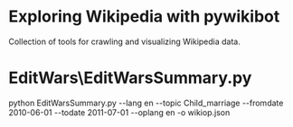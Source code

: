 # Exploring Wikipedia with pywikibot
Collection of tools for crawling and visualizing Wikipedia data.

# EditWars\EditWarsSummary.py
python EditWarsSummary.py --lang en --topic Child_marriage --fromdate 2010-06-01 --todate 2011-07-01 --oplang en -o wikiop.json


